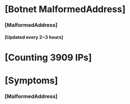 # [Botnet MalformedAddress]
### [MalformedAddress]
#### [Updated every 2~3 hours]

# [Counting 3909 IPs]

# [Symptoms] 
###   [MalformedAddress]
